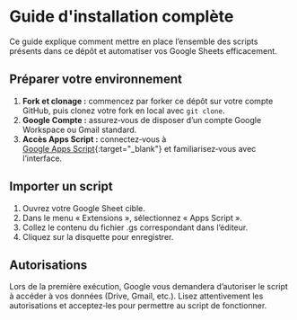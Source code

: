 <!--
Ajout d'un style pour remplacer le lien de titre automatique du thème par « ACCUEIL ».
Ce code CSS rend le texte du lien invisible et ajoute le mot « ACCUEIL » à sa place.
-->
<style>
.markdown-body > h1 > a {
  color: transparent;
  position: relative;
}
.markdown-body > h1 > a::after {
  content: "ACCUEIL";
  color: #0969da;
  position: absolute;
  left: 0;
}
</style>

# Guide d'installation complète

Ce guide explique comment mettre en place l’ensemble des scripts présents dans ce dépôt et automatiser vos Google Sheets efficacement.

## Préparer votre environnement

1. **Fork et clonage :** commencez par forker ce dépôt sur votre compte GitHub, puis clonez votre fork en local avec `git clone`.
2. **Google Compte :** assurez‑vous de disposer d’un compte Google Workspace ou Gmail standard.
3. **Accès Apps Script :** connectez‑vous à [Google Apps Script](https://script.google.com/){:target="_blank"} et familiarisez‑vous avec l’interface.

## Importer un script

1. Ouvrez votre Google Sheet cible.
2. Dans le menu « Extensions », sélectionnez « Apps Script ».
3. Collez le contenu du fichier .gs correspondant dans l’éditeur.
4. Cliquez sur la disquette pour enregistrer.

## Autorisations

Lors de la première exécution, Google vous demandera d’autoriser le script à accéder à vos données (Drive, Gmail, etc.). Lisez attentivement les autorisations et acceptez‑les pour permettre au script de fonctionner.